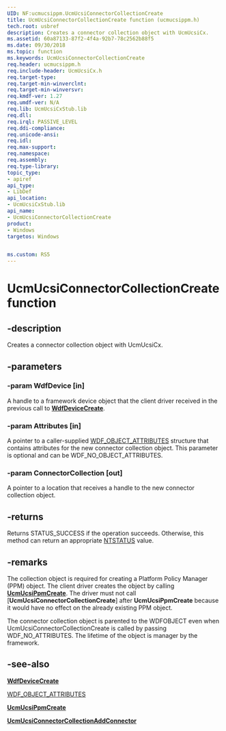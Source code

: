 ```yaml
---
UID: NF:ucmucsippm.UcmUcsiConnectorCollectionCreate
title: UcmUcsiConnectorCollectionCreate function (ucmucsippm.h)
tech.root: usbref
description: Creates a connector collection object with UcmUcsiCx.
ms.assetid: 60a87133-87f2-4f4a-92b7-78c2562b88f5
ms.date: 09/30/2018
ms.topic: function
ms.keywords: UcmUcsiConnectorCollectionCreate
req.header: ucmucsippm.h
req.include-header: UcmUcsiCx.h
req.target-type:
req.target-min-winverclnt:
req.target-min-winversvr:
req.kmdf-ver: 1.27
req.umdf-ver: N/A
req.lib: UcmUcsiCxStub.lib
req.dll:
req.irql: PASSIVE_LEVEL
req.ddi-compliance:
req.unicode-ansi:
req.idl:
req.max-support:
req.namespace:
req.assembly:
req.type-library: 
topic_type: 
- apiref
api_type: 
- LibDef
api_location: 
- UcmUcsiCxStub.lib
api_name: 
- UcmUcsiConnectorCollectionCreate
product:
- Windows
targetos: Windows


ms.custom: RS5
---
```


# UcmUcsiConnectorCollectionCreate function


## -description
Creates a connector collection object with UcmUcsiCx.

## -parameters

### -param WdfDevice [in]
A handle to a framework device object that the client driver received in the previous call to [**WdfDeviceCreate**](https://msdn.microsoft.com/library/windows/hardware/ff545926).

### -param Attributes  [in]
A pointer to a caller-supplied [WDF_OBJECT_ATTRIBUTES](https://msdn.microsoft.com/library/windows/hardware/ff552400) structure that contains attributes for the new connector collection object. This parameter is optional and can be WDF_NO_OBJECT_ATTRIBUTES.

### -param ConnectorCollection [out]
A pointer to a location that receives a handle to the new connector collection object.

## -returns
Returns STATUS_SUCCESS if the operation succeeds. Otherwise, this method can return an appropriate [NTSTATUS](https://msdn.microsoft.com/7792201b-63bb-4db5-803d-2af02893d505) value.

## -remarks
The collection object is required for creating a Platform Policy Manager (PPM) object. The client driver creates the object by calling [**UcmUcsiPpmCreate**](nf-ucmucsippm-ucmucsippmcreate.md). The driver must not call [**UcmUcsiConnectorCollectionCreate**] after **UcmUcsiPpmCreate** because it would have no effect on the already existing PPM object.

The connector collection object is parented to the WDFOBJECT even when UcmUcsiConnectorCollectionCreate is called by passing WDF_NO_ATTRIBUTES. The lifetime of the object is manager by the framework.

## -see-also
[**WdfDeviceCreate**](https://msdn.microsoft.com/library/windows/hardware/ff545926)

[WDF_OBJECT_ATTRIBUTES](https://msdn.microsoft.com/library/windows/hardware/ff552400)

[**UcmUcsiPpmCreate**](nf-ucmucsippm-ucmucsippmcreate.md)

[**UcmUcsiConnectorCollectionAddConnector**](nf-ucmucsippm-ucmucsiconnectorcollectionaddconnector.md)
